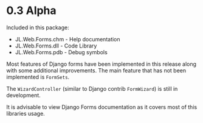 # 0.3 Alpha #
Included in this package:
  * JL.Web.Forms.chm - Help documentation
  * JL.Web.Forms.dll - Code Library
  * JL.Web.Forms.pdb - Debug symbols

Most features of Django forms have been implemented in this release along with some additional improvements. The main feature that has not been implemented is `FormSets`.

The `WizardController` (similar to Django contrib `FormWizard`) is still in development.

It is advisable to view Django Forms documentation as it covers most of this libraries usage.